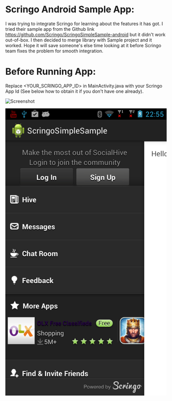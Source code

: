 # Scringo Android Sample App:

I was trying to integrate Scringo for learning about the features it has got. I tried their sample app from the Github link
https://github.com/Scringo/ScringoSimpleSample-android but it didn't work out-of-box. I then decided to merge library with Sample project
and it worked. Hope it will save someone's else time looking at it before Scringo team fixes the problem for smooth integration.

# Before Running App:
Replace <YOUR_SCRINGO_APP_ID> in MainActivity.java with your Scringo App Id (See below how to obtain it if you don't have one already).

![Screenshot](https://github.com/sumanranjan/ScringoSimpleSample/raw/device-2013-10-30-225538.png)

![Screenshot](https://github.com/sumanranjan/ScringoSimpleSample/raw/master/device-2013-10-30-225528.png)

